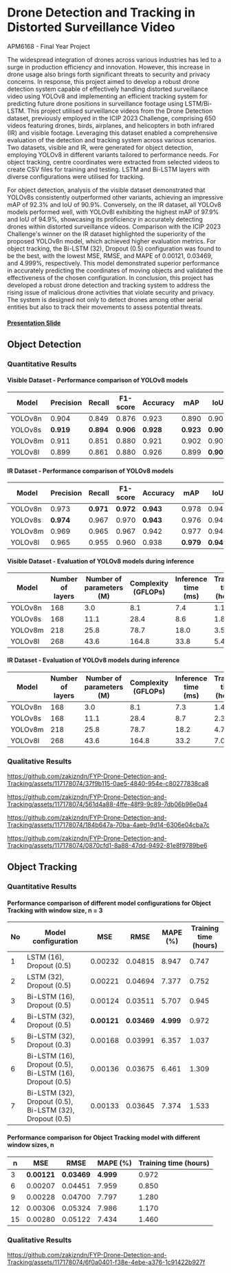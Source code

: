 
# Drone Detection and Tracking in Distorted Surveillance Video

APM6168 - Final Year Project 
 
The widespread integration of drones across various industries has led to a surge in production efficiency and innovation. However, this increase in drone usage also brings forth significant threats to security and privacy concerns. In response, this project aimed to develop a robust drone detection system capable of effectively handling distorted surveillance video using YOLOv8 and implementing an efficient tracking system for predicting future drone positions in surveillance footage using LSTM/Bi-LSTM. This project utilised surveillance videos from the Drone Detection dataset, previously employed in the ICIP 2023 Challenge, comprising 650 videos featuring drones, birds, airplanes, and helicopters in both infrared (IR) and visible footage. Leveraging this dataset enabled a comprehensive evaluation of the detection and tracking system across various scenarios. Two datasets, visible and IR, were generated for object detection, employing YOLOv8 in different variants tailored to performance needs. For object tracking, centre coordinates were extracted from selected videos to create CSV files for training and testing. LSTM and Bi-LSTM layers with diverse configurations were utilised for tracking.

For object detection, analysis of the visible dataset demonstrated that YOLOv8s consistently outperformed other variants, achieving an impressive mAP of 92.3% and IoU of 90.9%. Conversely, on the IR dataset, all YOLOv8 models performed well, with YOLOv8l exhibiting the highest mAP of 97.9% and IoU of 94.9%, showcasing its proficiency in accurately detecting drones within distorted surveillance videos. Comparison with the ICIP 2023 Challenge's winner on the IR dataset highlighted the superiority of the proposed YOLOv8n model, which achieved higher evaluation metrics. For object tracking, the Bi-LSTM (32), Dropout (0.5) configuration was found to be the best, with the lowest MSE, RMSE, and MAPE of 0.00121, 0.03469, and 4.999%, respectively. This model demonstrated superior performance in accurately predicting the coordinates of moving objects and validated the effectiveness of the chosen configuration. In conclusion, this project has developed a robust drone detection and tracking system to address the rising issue of malicious drone activities that violate security and privacy. The system is designed not only to detect drones among other aerial entities but also to track their movements to assess potential threats.

#### [Presentation Slide](https://www.canva.com/design/DAGHnztRQ3Y/ULN1ImqI7U4MAwR8lXzcXw/edit?utm_content=DAGHnztRQ3Y&utm_campaign=designshare&utm_medium=link2&utm_source=sharebutton)

## Object Detection 

### Quantitative Results 

#### Visible Dataset - Performance comparison of YOLOv8 models

Model | Precision | Recall | F1-score | Accuracy | mAP | IoU 
--- | --- | --- | --- |--- |--- |--- 
YOLOv8n | 0.904 | 0.849 | 0.876 | 0.923 | 0.890 | 0.906 
YOLOv8s | **0.919** | **0.894** | **0.906** | **0.928** | **0.923** | **0.909**
YOLOv8m | 0.911 | 0.851 | 0.880 | 0.921 | 0.902 | 0.908 
YOLOv8l | 0.899 | 0.861 | 0.880 | 0.926 | 0.899 | **0.909**

#### IR Dataset - Performance comparison of YOLOv8 models

Model | Precision | Recall | F1-score | Accuracy | mAP | IoU 
--- | --- | --- | --- |--- |--- |--- 
YOLOv8n | 0.973 | **0.971** | **0.972** | **0.943** | 0.978 | 0.946
YOLOv8s | **0.974** | 0.967 | 0.970 | **0.943** | 0.976 | 0.940
YOLOv8m | 0.969 | 0.965 | 0.967 | 0.942 | 0.977 | 0.942
YOLOv8l | 0.965 | 0.955 | 0.960 | 0.938 | **0.979** | **0.949**

#### Visible Dataset - Evaluation of YOLOv8 models during inference

Model | Number of layers | Number of parameters (M) | Complexity (GFLOPs) | Inference time (ms) | Training time (hours)
--- | --- | --- | --- |--- |---
YOLOv8n | 168 | 3.0 | 8.1 | 7.4 | 1.169 
YOLOv8s | 168 | 11.1 | 28.4 | 8.6 | 1.848
YOLOv8m | 218 | 25.8 | 78.7 | 18.0 | 3.533 
YOLOv8l | 268 | 43.6 | 164.8 | 33.8 | 5.411 

#### IR Dataset - Evaluation of YOLOv8 models during inference

Model | Number of layers | Number of parameters (M) | Complexity (GFLOPs) | Inference time (ms) | Training time (hours)
--- | --- | --- | --- |--- |---
YOLOv8n | 168 | 3.0 | 8.1 | 7.3 | 1.476
YOLOv8s | 168 | 11.1 | 28.4 | 8.7 | 2.312
YOLOv8m | 218 | 25.8 | 78.7 | 18.2 | 4.741 
YOLOv8l | 268 | 43.6 | 164.8 | 33.2 | 7.036 

### Qualitative Results

https://github.com/zakizndn/FYP-Drone-Detection-and-Tracking/assets/117178074/37f9b115-0ae5-4840-954e-c80277838ca8

https://github.com/zakizndn/FYP-Drone-Detection-and-Tracking/assets/117178074/561d4a88-4ffe-48f9-9c89-7db06b96e0a4

https://github.com/zakizndn/FYP-Drone-Detection-and-Tracking/assets/117178074/184b647a-70ba-4aeb-9d14-6306e04cba7c

https://github.com/zakizndn/FYP-Drone-Detection-and-Tracking/assets/117178074/0870cfd1-8a88-47dd-9492-81e8f9789be6


## Object Tracking

### Quantitative Results 

#### Performance comparison of different model configurations for Object Tracking with window size, n = 3

No | Model configuration | MSE | RMSE | MAPE (%) | Training time (hours)
--- | --- | --- | --- |--- |---
1 | LSTM (16), Dropout (0.5) | 0.00232 | 0.04815 | 8.947 | 0.747 
2 | LSTM (32), Dropout (0.5) | 0.00221 | 0.04694 | 7.377 | 0.752
3 | Bi-LSTM (16), Dropout (0.5) | 0.00124 | 0.03511 | 5.707 | 0.945
4 | Bi-LSTM (32), Dropout (0.5) | **0.00121** | **0.03469** | **4.999** | 0.972
5 | Bi-LSTM (32), Dropout (0.3) | 0.00168 | 0.03991 | 6.357 | 1.037
6 | Bi-LSTM (16), Dropout (0.5), Bi-LSTM (16), Dropout (0.5) | 0.00136 | 0.03675 | 6.461 | 1.309
7 | Bi-LSTM (32), Dropout (0.5), Bi-LSTM (32), Dropout (0.5) | 0.00133 | 0.03645 | 7.374 | 1.533

#### Performance comparison for Object Tracking model with different window sizes, n

n | MSE | RMSE | MAPE (%) | Training time (hours)
--- | --- | --- | --- |--- 
3 | **0.00121** | **0.03469** | **4.999** | 0.972 
6 | 0.00207 | 0.04451 | 7.959 | 0.850
9 | 0.00228 | 0.04700 | 7.797 | 1.280
12 | 0.00306 | 0.05324 | 7.986 | 1.170
15 | 0.00280 | 0.05122 | 7.434 | 1.460

### Qualitative Results 

https://github.com/zakizndn/FYP-Drone-Detection-and-Tracking/assets/117178074/6f0a0401-f38e-4ebe-a376-1c91422b927f

